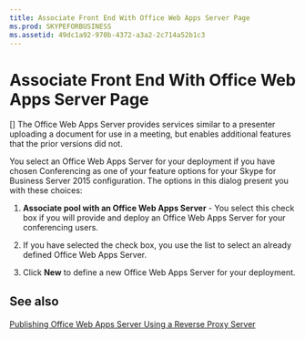 ```yaml
---
title: Associate Front End With Office Web Apps Server Page
ms.prod: SKYPEFORBUSINESS
ms.assetid: 49dc1a92-970b-4372-a3a2-2c714a52b1c3
---
```



# Associate Front End With Office Web Apps Server Page
[]
The Office Web Apps Server provides services similar to a presenter uploading a document for use in a meeting, but enables additional features that the prior versions did not.
  
    
    

You select an Office Web Apps Server for your deployment if you have chosen Conferencing as one of your feature options for your Skype for Business Server 2015 configuration.
The options in this dialog present you with these choices:
  
    
    


1. **Associate pool with an Office Web Apps Server** - You select this check box if you will provide and deploy an Office Web Apps Server for your conferencing users.
    
  
2. If you have selected the check box, you use the list to select an already defined Office Web Apps Server.
    
  
3. Click **New** to define a new Office Web Apps Server for your deployment.
    
  

## See also


#### 


  
    
    
 [Publishing Office Web Apps Server Using a Reverse Proxy Server](http://technet.microsoft.com/library/0babe39f-c4b9-46f0-995a-33dc99c2be03.aspx)
